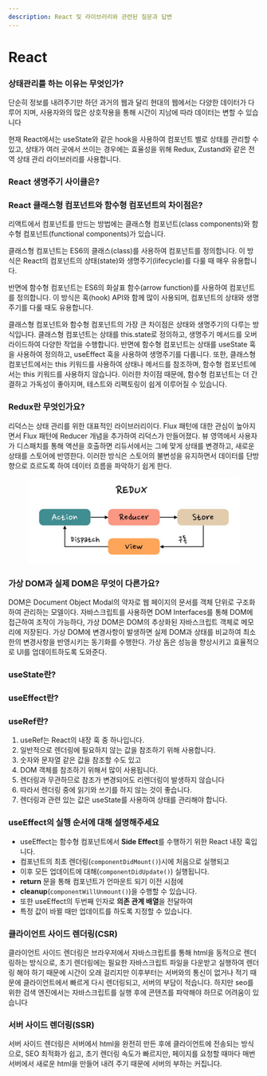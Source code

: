 ```yaml
---
description: React 및 라이브러리와 관련된 질문과 답변
---
```


# React



### 상태관리를 하는 이유는 무엇인가?

단순히 정보를 내려주기만 하던 과거의 웹과 달리 현대의 웹에서는 다양한 데이터가 다루어 지며, 사용자와의 많은 상호작용을 통해 시간이 지남에 따라 데이터는 변할 수 있습니다

현재 React에서는 useState와 같은 hook을 사용하여 컴포넌트 별로 상태를 관리할 수 있고, 상태가 여러 곳에서 쓰이는 경우에는 효율성을 위해 Redux, Zustand와 같은 전역 상태 관리 라이브러리를 사용합니다.

### React 생명주기 사이클은?



### React 클래스형 컴포넌트와 함수형 컴포넌트의 차이점은?

리액트에서 컴포넌트를 만드는 방법에는 클래스형 컴포넌트(class components)와 함수형 컴포넌트(functional components)가 있습니다.

&#x20;클래스형 컴포넌트는 ES6의 클래스(class)를 사용하여 컴포넌트를 정의합니다. 이 방식은 React의 컴포넌트의 상태(state)와 생명주기(lifecycle)를 다룰 때 매우 유용합니다.

&#x20;반면에 함수형 컴포넌트는 ES6의 화살표 함수(arrow function)를 사용하여 컴포넌트를 정의합니다. 이 방식은 훅(hook) API와 함께 많이 사용되며, 컴포넌트의 상태와 생명주기를 다룰 때도 유용합니다.&#x20;

클래스형 컴포넌트와 함수형 컴포넌트의 가장 큰 차이점은 상태와 생명주기의 다루는 방식입니다. 클래스형 컴포넌트는 상태를 this.state로 정의하고, 생명주기 메서드를 오버라이드하여 다양한 작업을 수행합니다. 반면에 함수형 컴포넌트는 상태를 useState 훅을 사용하여 정의하고, useEffect 훅을 사용하여 생명주기를 다룹니다. 또한, 클래스형 컴포넌트에서는 this 키워드를 사용하여 상태나 메서드를 참조하며, 함수형 컴포넌트에서는 this 키워드를 사용하지 않습니다. 이러한 차이점 때문에, 함수형 컴포넌트는 더 간결하고 가독성이 좋아지며, 테스트와 리팩토링이 쉽게 이루어질 수 있습니다.

### Redux란 무엇인가요?

리덕스는 상태 관리를 위한 대표적인 라이브러리이다. Flux 패턴에 대한 관심이 높아지면서 Flux 패턴에 Reducer 개념을 추가하여 리덕스가 만들어졌다. 뷰 영역에서 사용자가 디스패치를 통해 액션을 호출하면 리듀서에서는 그에 맞게 상태를 변경하고, 새로운 상태를 스토어에 반영한다. 이러한 방식은 스토어의 불변성을 유지하면서 데이터를 단방향으로 흐르도록 하여 데이터 흐름을 파악하기 쉽게 한다.



<figure><img src="../../.gitbook/assets/img_react_redux-operating-principle.jpg" alt=""><figcaption></figcaption></figure>

### &#x20;가상 DOM과 실제 DOM은 무엇이 다른가요?

DOM은 Document Object Modal의 약자로 웹 페이지의 문서를 객체 단위로 구조화하여 관리하는 모델이다. 자바스크립트를 사용하면 DOM Interfaces를 통해 DOM에 접근하여 조작이 가능하다, 가상 DOM은 DOM의 추상화된 자바스크립트 객체로 메모리에 저장된다. 가상 DOM에 변경사항이 발생하면 실제 DOM과 상태를 비교하여 최소한의 변경사항을 반영시키는 동기화를 수행한다. 가상 돔은 성능을 향상시키고 효율적으로 UI를 업데이트하도록 도와준다.



### useState란?



### useEffect란?



### useRef란?

1. useRef는 React의 내장 훅 중 하나입니다.
2. 일반적으로 렌더링에 필요하지 않는 값을 참조하기 위해 사용합니다.
3. 숫자와 문자열 같은 값을 참조할 수도 있고
4. DOM 객체를 참조하기 위해서 많이 사용됩니다.
5. 렌더링과 무관하므로 참조가 변경되어도 리렌더링이 발생하지 않습니다
6. 따라서 렌더링 중에 읽기와 쓰기를 하지 않는 것이 좋습니다.
7. 렌더링과 관련 있는 값은 useState를 사용하여 상태를 관리해야 합니다.



### useEffect의 실행 순서에 대해 설명해주세요

* useEffect는 함수형 컴포넌트에서 **Side Effect**를 수행하기 위한 React 내장 훅입니다.
* 컴포넌트의 최초 렌더링(`componentDidMount()`)시에 처음으로 실행되고
* 이후 모든 업데이트에 대해(`componentDidUpdate()`) 실행됩니다.
* **return** 문을 통해 컴포넌트가 언마운트 되기 이전 시점에
* **cleanup**(`componentWillUnmount()`)을 수행할 수 있습니다.
* 또한 useEffect의 두번째 인자로 **의존 관계 배열**을 전달하여
* 특정 값이 바뀔 때만 업데이트를 하도록 지정할 수 있습니다.







### 클라이언트 사이드 렌더링(CSR)

클라이언트 사이드 렌더링은 브라우저에서 자바스크립트를 통해 html을 동적으로 렌더링하는 방식으로, 초기 렌더링에는 필요한 자바스크립트 파일을 다운받고 실행하여 렌더링 해야 하기 때문에 시간이 오래 걸리지만 이후부터는 서버와의 통신이 없거나 적기 때문에 클라이언트에서 빠르게 다시 렌더링되고, 서버의 부담이 적습니다. 하지만 seo를 위한 검색 엔진에서는 자바스크립트를 실행 후에 콘텐츠를 파악해야 하므로 어려움이 있습니다

### 서버 사이드 렌더링(SSR)

서버 사이드 렌더링은 서버에서 html을 완전히 만든 후에 클라이언트에 전송되는 방식으로, SEO 최적화가 쉽고, 초기 렌더링 속도가 빠르지만, 페이지를 요청할 때마다 매번 서버에서 새로운 html을 만들어 내려 주기 때문에 서버의 부하는 커집니다.

